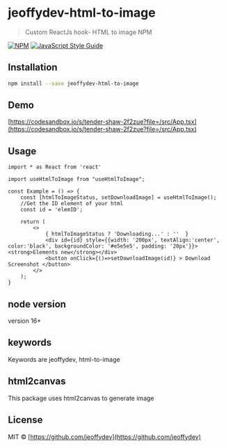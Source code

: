 # jeoffydev-html-to-image

> Custom  ReactJs hook- HTML to image NPM

[![NPM](https://img.shields.io/npm/v/html-to-image.svg)](https://www.npmjs.com/package/html-to-image) [![JavaScript Style Guide](https://img.shields.io/badge/code_style-standard-brightgreen.svg)](https://standardjs.com)

## Installation

```bash
npm install --save jeoffydev-html-to-image
```

## Demo

[https://codesandbox.io/s/tender-shaw-2f2zue?file=/src/App.tsx](https://codesandbox.io/s/tender-shaw-2f2zue?file=/src/App.tsx)

## Usage

```tsx
import * as React from 'react'

import useHtmlToImage from "useHtmlToImage";

const Example = () => {
    const [htmlToImageStatus, setDownloadImage] = useHtmlToImage();
    //Get the ID element of your html
    const id = 'elemID';
    
    return (
        <>
            { htmlToImageStatus ? 'Downloading...' : ''  }
            <div id={id} style={{width: '200px', textAlign:'center', color:'black', backgroundColor: '#e5e5e5', padding: '20px'}}><strong>Elements new</strong></div>
            <button onClick={()=>setDownloadImage(id)} > Download Screenshot </button>
        </>
    );
}
```
## node version

version 16+

## keywords

Keywords are jeoffydev, html-to-image

## html2canvas

This package uses html2canvas to generate image

## License

MIT © [https://github.com/jeoffydev](https://github.com/jeoffydev)
 